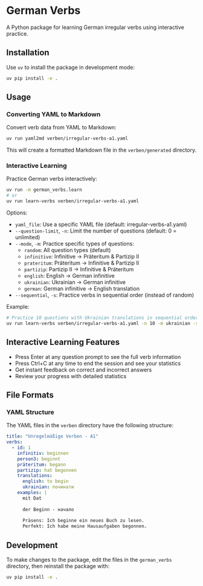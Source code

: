 # German Verbs

A Python package for learning German irregular verbs using interactive practice.

## Installation

Use `uv` to install the package in development mode:

```bash
uv pip install -e .
```

## Usage

### Converting YAML to Markdown

Convert verb data from YAML to Markdown:

```bash
uv run yaml2md verben/irregular-verbs-a1.yaml
```

This will create a formatted Markdown file in the `verben/generated` directory.

### Interactive Learning

Practice German verbs interactively:

```bash
uv run -m german_verbs.learn
# or
uv run learn-verbs verben/irregular-verbs-a1.yaml
```

Options:

* `yaml_file`: Use a specific YAML file (default: irregular-verbs-a1.yaml)
* `--question-limit`, `-n`: Limit the number of questions (default: 0 = unlimited)
* `--mode`, `-m`: Practice specific types of questions:
  - `random`: All question types (default)
  - `infinitive`: Infinitive → Präteritum & Partizip II 
  - `prateritum`: Präteritum → Infinitive & Partizip II
  - `partizip`: Partizip II → Infinitive & Präteritum
  - `english`: English → German infinitive
  - `ukrainian`: Ukrainian → German infinitive
  - `german`: German infinitive → English translation
* `--sequential`, `-s`: Practice verbs in sequential order (instead of random)

Example:

```bash
# Practice 10 questions with Ukrainian translations in sequential order
uv run learn-verbs verben/irregular-verbs-a1.yaml -n 10 -m ukrainian -s
```

## Interactive Learning Features

- Press Enter at any question prompt to see the full verb information
- Press Ctrl+C at any time to end the session and see your statistics
- Get instant feedback on correct and incorrect answers
- Review your progress with detailed statistics

## File Formats

### YAML Structure

The YAML files in the `verben` directory have the following structure:

```yaml
title: "Unregelmäßige Verben - A1"
verbs:
  - id: 1
    infinitiv: beginnen
    person3: beginnt
    präteritum: begann
    partizip: hat begonnen
    translations:
      english: to begin
      ukrainian: починати
    examples: |
      mit Dat
      
      der Beginn - начало
      
      Präsens: Ich beginne ein neues Buch zu lesen.
      Perfekt: Ich habe meine Hausaufgaben begonnen.
```

## Development

To make changes to the package, edit the files in the `german_verbs` directory, then reinstall the package with:

```bash
uv pip install -e .
``` 